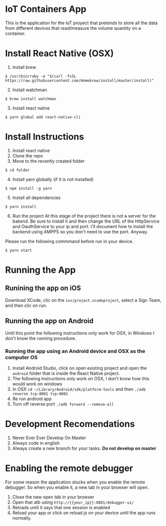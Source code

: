 # IoT Containers App

This is the application for the IoT proyect that pretends to store all the data from different devices that read/measure the volume quantity on a container.

# Install React Native (OSX)

1. Install brew
```shell
$ /usr/bin/ruby -e "$(curl -fsSL https://raw.githubusercontent.com/Homebrew/install/master/install)"
```
2. Install watchman
```shell
$ brew install watchman
```

3. Install react native
```shell
$ yarn global add react-native-cli
```

# Install Instructions

1. Install react native
2. Clone the repo
3. Move to the recently created folder
```shell
$ cd folder
```
4. Install yarn globally (if it is not installed)
```shell
$ npm install -g yarn
```
5. Install all dependencies
```shell
$ yarn install
```

6. Run the project
At this stage of the project there is not a server for the bakend. Be sure to install it and then change the URL of the HttpService and OauthService to your ip and port. I'll document how to install the backend using AMPPS so you don't need to use the port. 
Anyway.

Please run the following commmand before run in your device.
```shell
$ yarn start
```

# Running the App

## Runining the app on iOS
Download XCode, clic on the `ios/project.xcodeproject`,  select a Sign Team, and then clic on run.

## Running the app on Android
Until this point the following instructions only work for OSX, in Windows I don't know the running procedure.
### Running the app using an Android device and OSX as the computer OS
1. Install Android Studio, click on open existing project and open the `android` folder that is inside the React Native project.
2. The following instructions only work on OSX, I don't know how this would work on windows
3. In OSX `cd ~/Library/Android/sdk/platform-tools` and then `./adb reverse tcp:8081 tcp:8081`
4. Re run android app
5. Turn off reverse port `./adb forward --remove-all`

# Development Recomendations
1. Never Ever Ever Develop On Master
2. Always code in english
3. Always create a new branch for your tasks. **Do not develop on master** 

# Enabling the remote debugger
For some reason the application stucks when you enable the remote debugger. So when you enable it, a new tab in your browser will open.

1. Close the new open tab in your browser
2. Open that atb using `http://{{your_ip}}:8081/debugger-ui/`
3. Reloads until it says that one session is enabled
4. Reload your app or click on reload js on your device until the app runs normally.
